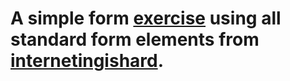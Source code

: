 # A simple form [exercise](https://www.internetingishard.com/html-and-css/forms/) using all standard form elements from [internetingishard](https://www.internetingishard.com/).